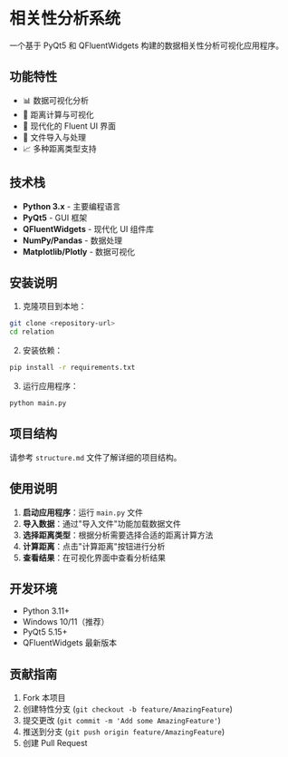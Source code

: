 # 相关性分析系统

一个基于 PyQt5 和 QFluentWidgets 构建的数据相关性分析可视化应用程序。

## 功能特性

- 📊 数据可视化分析
- 📐 距离计算与可视化
- 🎨 现代化的 Fluent UI 界面
- 📁 文件导入与处理
- 📈 多种距离类型支持

## 技术栈

- **Python 3.x** - 主要编程语言
- **PyQt5** - GUI 框架
- **QFluentWidgets** - 现代化 UI 组件库
- **NumPy/Pandas** - 数据处理
- **Matplotlib/Plotly** - 数据可视化

## 安装说明

1. 克隆项目到本地：
```bash
git clone <repository-url>
cd relation
```

2. 安装依赖：
```bash
pip install -r requirements.txt
```

3. 运行应用程序：
```bash
python main.py
```

## 项目结构

请参考 `structure.md` 文件了解详细的项目结构。

## 使用说明

1. **启动应用程序**：运行 `main.py` 文件
2. **导入数据**：通过"导入文件"功能加载数据文件
3. **选择距离类型**：根据分析需要选择合适的距离计算方法
4. **计算距离**：点击"计算距离"按钮进行分析
5. **查看结果**：在可视化界面中查看分析结果

## 开发环境

- Python 3.11+
- Windows 10/11（推荐）
- PyQt5 5.15+
- QFluentWidgets 最新版本

## 贡献指南

1. Fork 本项目
2. 创建特性分支 (`git checkout -b feature/AmazingFeature`)
3. 提交更改 (`git commit -m 'Add some AmazingFeature'`)
4. 推送到分支 (`git push origin feature/AmazingFeature`)
5. 创建 Pull Request
